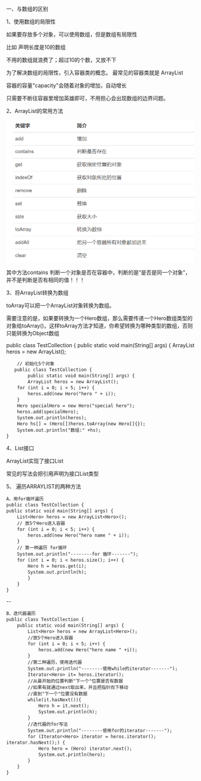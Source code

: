 一、与数组的区别

1、使用数组的局限性

如果要存放多个对象，可以使用数组，但是数组有局限性

比如 声明长度是10的数组

不用的数组就浪费了；超过10的个数，又放不下

为了解决数组的局限性，引入容器类的概念。 最常见的容器类就是 ArrayList

容器的容量"capacity"会随着对象的增加，自动增长

只需要不断往容器里增加英雄即可，不用担心会出现数组的边界问题。

2、ArrayList的常用方法

![](img/1.jpg)


其中方法contains 判断一个对象是否在容器中，判断的是“是否是同一个对象”，并不是判断是否有相同的值！！！

3、将ArrayList转换为数组

toArray可以把一个ArrayList对象转换为数组。

需要注意的是，如果要转换为一个Hero数组，那么需要传递一个Hero数组类型的对象给toArray()，这样toArray方法才知道，你希望转换为哪种类型的数组，否则只能转换为Object数组


public class TestCollection {
public static void main(String[] args) {
ArrayList heros = new ArrayList();

        // 初始化5个对象      
       public class TestCollection {
            public static void main(String[] args) {
            ArrayList heros = new ArrayList();
        for (int i = 0; i < 5; i++) {
            heros.add(new Hero("hero " + i));
        }
        Hero specialHero = new Hero("special hero");
        heros.add(specialHero);
        System.out.println(heros);
        Hero hs[] = (Hero[])heros.toArray(new Hero[]{});
        System.out.println("数组:" +hs);
    }
  
4、List接口

ArrayList实现了接口List

常见的写法会把引用声明为接口List类型

5、 遍历ARRAYLIST的两种方法

    A、用for循环遍历
    public class TestCollection {
    public static void main(String[] args) {
        List<Hero> heros = new ArrayList<Hero>();
        // 放5个Hero进入容器
        for (int i = 0; i < 5; i++) {
            heros.add(new Hero("hero name " + i));
        }
        // 第一种遍历 for循环
        System.out.println("--------for 循环-------");
        for (int i = 0; i < heros.size(); i++) {
            Hero h = heros.get(i);
            System.out.println(h);
            }
        }
    }

--

    B、迭代器遍历
    public class TestCollection {
        public static void main(String[] args) {
            List<Hero> heros = new ArrayList<Hero>();
            //放5个Hero进入容器
            for (int i = 0; i < 5; i++) {
                heros.add(new Hero("hero name " +i));
            }
            //第二种遍历，使用迭代器
            System.out.println("--------使用while的iterator-------");
            Iterator<Hero> it= heros.iterator();
            //从最开始的位置判断"下一个"位置是否有数据
            //如果有就通过next取出来，并且把指针向下移动
            //直到"下一个"位置没有数据
            while(it.hasNext()){
                Hero h = it.next();
                System.out.println(h);
            }
            //迭代器的for写法
            System.out.println("--------使用for的iterator-------");
            for (Iterator<Hero> iterator = heros.iterator(); iterator.hasNext();) {
                Hero hero = (Hero) iterator.next();
                System.out.println(hero);
            }
        }
    }












